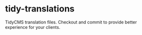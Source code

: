 tidy-translations
=================

TidyCMS translation files. Checkout and commit to provide better experience for your clients.
